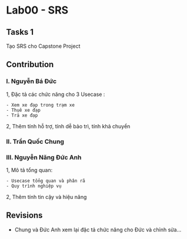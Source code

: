 # Lab00 - SRS

## Tasks 1
  
  Tạo SRS cho Capstone Project
  
## Contribution
  ### **I. Nguyễn Bá Đức**
  
   1, Đặc tả các chức năng cho 3 Usecase :
    
    - Xem xe đạp trong trạm xe
    - Thuê xe đạp
    - Trả xe đạp
    
   2,  Thêm tính hỗ trợ, tính dễ bảo trì, tính khả chuyển
   
   ### **II. Trần Quốc Chung**
   
  
  
  ### **III. Nguyễn Năng Đức Anh**
  
  1, Mô tả tổng quan:
  
    - Usecase tổng quan và phân rã
    - Quy trình nghiệp vụ
    
  2, Thêm tính tin cậy và hiệu năng
  
  
## Revisions
  
  - Chung và Đức Anh xem lại đặc tả chức năng cho Đức và chỉnh sửa...
